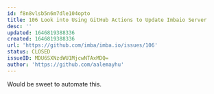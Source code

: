 ```yaml
---
id: f8n8vlsb5n6m7dle104opto
title: 106 Look into Using GitHub Actions to Update Imbaio Server
desc: ''
updated: 1646819388336
created: 1646819388336
url: 'https://github.com/imba/imba.io/issues/106'
status: CLOSED
issueID: MDU6SXNzdWU1MjcwNTAxMDQ=
author: 'https://github.com/aalemayhu'
---
```

Would be sweet to automate this.
<!--!https://gitspeak.com/-/nip3nqL81cd04-->
